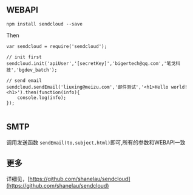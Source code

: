 
## WEBAPI

```
npm install sendcloud --save
```

Then

```
var sendcloud = require('sendcloud');

// init first
sendcloud.init('apiUser','[secretKey]','bigertech@qq.com','笔戈科技','bgdev_batch');

// send email
sendcloud.sendEmail('liuxing@meizu.com','邮件测试','<h1>Hello world!<h1>').then(function(info){
    console.log(info);
});


```

## SMTP
调用发送函数 `sendEmail(to,subject,html)`即可,所有的参数和WEBAPI一致


## 更多
详细见，[https://github.com/shanelau/sendcloud](https://github.com/shanelau/sendcloud)
